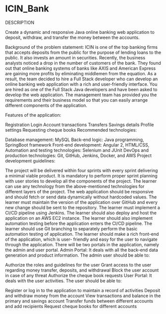 # ICIN_Bank

DESCRIPTION

Create a dynamic and responsive Java online banking web application to deposit, withdraw, and transfer the money between the accounts.

Background of the problem statement:
ICIN is one of the top banking firms that accepts deposits from the public for the purpose of lending loans to the public. It also invests an amount in securities.
Recently, the business analysts noticed a drop in the number of customers of the bank. They found out that online banking systems of banks like AXIS and American Express are gaining more profits by eliminating middlemen from the equation. As a result, the team decided to hire a Full Stack developer who can develop an online banking web application with a rich and user-friendly interface.
You are hired as one of the Full Stack Java developers and have been asked to develop the web application. The management team has provided you the requirements and their business model so that you can easily arrange different components of the application.

Features of the application:

Registration
Login
Account transactions
Transfers
Savings details
Profile settings
Requesting cheque books
Recommended technologies:

Database management: MySQL
Back-end logic: Java programming, SpringBoot framework
Front-end development: Angular 2, HTML/CSS,
Automation and testing technologies: Selenium and JUnit
DevOps and production technologies: Git, GitHub, Jenkins, Docker, and AWS
Project development guidelines:

The project will be delivered within four sprints with every sprint delivering a minimal viable product.
It is mandatory to perform proper sprint planning with user stories to develop all the components of the project.
The learner can use any technology from the above-mentioned technologies for different layers of the project.
The web application should be responsive and should fetch or send data dynamically without hardcoded values.
The learner must maintain the version of the application over GitHub and every new change should be sent to the repository.
The learner must implement a CI/CD pipeline using Jenkins.
The learner should also deploy and host the application on an AWS EC2 instance.
The learner should also implement automation testing before the application enters the CI/CD pipeline.
The learner should use Git branching to separately perform the basic automation testing of application.
The learner should make a rich front-end of the application, which is user- friendly and easy for the user to navigate through the application.
There will be two portals in the application, namely the admin and user portal. 
Admin Portal:
It deals with all the back-end data generation and product information. The admin user should be able to:

Authorize the roles and guidelines for the user
Grant access to the user regarding money transfer, deposits, and withdrawal
Block the user account in case of any threat
Authorize the cheque book requests
User Portal:
It deals with the user activities. The user should be able to:

Register or log in to the application to maintain a record of activities
Deposit and withdraw money from the account
View transactions and balance in the primary and savings account
Transfer funds between different accounts and add recipients
Request cheque books for different accounts
